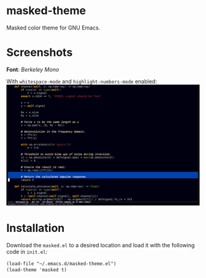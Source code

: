 # masked-theme
Masked color theme for GNU Emacs.

# Screenshots

**Font**: *Berkeley Mono*

With `whitespace-mode` and `highlight-numbers-mode` enabled:
![Alt text](/screenshot.png "Screenshot")

# Installation

Download the `masked.el` to a desired location and load it with the following code in `init.el`:
```
(load-file "~/.emacs.d/masked-theme.el")
(load-theme 'masked t)
```
